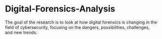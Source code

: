 # Digital-Forensics-Analysis
The goal of the research is to look at how digital forensics is changing in the field of cybersecurity, focusing on the dangers, possibilities, challenges, and new trends.
